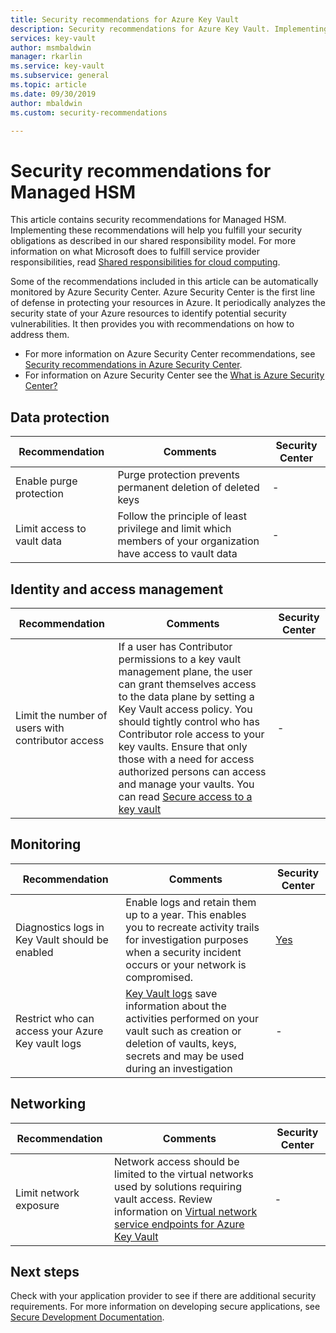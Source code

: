 ```yaml
---
title: Security recommendations for Azure Key Vault
description: Security recommendations for Azure Key Vault. Implementing this guidance will help you fulfill your security obligations as described in our shared responsibility model
services: key-vault
author: msmbaldwin
manager: rkarlin
ms.service: key-vault
ms.subservice: general
ms.topic: article
ms.date: 09/30/2019
author: mbaldwin
ms.custom: security-recommendations

---
```


# Security recommendations for Managed HSM

This article contains security recommendations for Managed HSM. Implementing these recommendations will help you fulfill your security obligations as described in our shared responsibility model. For more information on what Microsoft does to fulfill service provider responsibilities, read [Shared responsibilities for cloud computing](https://gallery.technet.microsoft.com/Shared-Responsibilities-81d0ff91).

Some of the recommendations included in this article can be automatically monitored by Azure Security Center. Azure Security Center is the first line of defense in protecting your resources in Azure. It periodically analyzes the security state of your Azure resources to identify potential security vulnerabilities. It then provides you with recommendations on how to address them.

- For more information on Azure Security Center recommendations, see [Security recommendations in Azure Security Center](../security-center/security-center-recommendations.md).
- For information on Azure Security Center see the [What is Azure Security Center?](../security-center/security-center-intro.md)

## Data protection

| Recommendation | Comments | Security Center |
|-|----|--|
|Enable purge protection | Purge protection prevents permanent deletion of deleted keys |  - |
| Limit access to vault data  | Follow the principle of least privilege and limit which members of your organization have access to vault data |  - |

## Identity and access management

| Recommendation | Comments | Security Center |
|-|----|--|
| Limit the number of users with contributor access | If a user has Contributor permissions to a key vault management plane, the user can grant themselves access to the data plane by setting a Key Vault access policy. You should tightly control who has Contributor role access to your key vaults. Ensure that only those with a need for access authorized persons can access and manage your vaults. You can read [Secure access to a key vault](key-vault-secure-your-key-vault.md) | - |

## Monitoring

| Recommendation | Comments | Security Center |
|-|----|--|
 Diagnostics logs in Key Vault should be enabled | Enable logs and retain them up to a year. This enables you to recreate activity trails for investigation purposes when a security incident occurs or your network is compromised. | [Yes](../security-center/security-center-identity-access.md) |
| Restrict who can access your Azure Key vault logs | [Key Vault logs](key-vault-logging.md) save information about the activities performed on your vault such as creation or deletion of vaults, keys, secrets and may be used during an investigation |  - |

## Networking

| Recommendation | Comments | Security Center |
|-|----|--|
|Limit network exposure | Network access should be limited to the virtual networks used by solutions requiring vault access. Review information on [Virtual network service endpoints for Azure Key Vault](key-vault-overview-vnet-service-endpoints.md) | - |

## Next steps

Check with your application provider to see if there are additional security requirements. For more information on developing secure applications, see [Secure Development Documentation](../security/fundamentals/abstract-develop-secure-apps.md).
